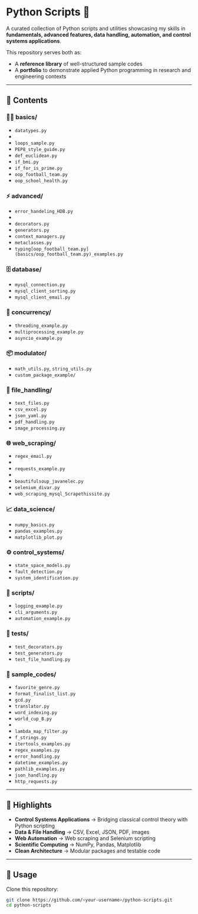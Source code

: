 # Python Scripts 🐍

A curated collection of Python scripts and utilities showcasing my skills in **fundamentals, advanced features, data handling, automation, and control systems applications**.  

This repository serves both as:
- A **reference library** of well-structured sample codes  
- A **portfolio** to demonstrate applied Python programming in research and engineering contexts  

---

## 📂 Contents

### 🧑‍💻 basics/
- `datatypes.py`
- 
- `loops_sample.py`
- `PEP8_style_guide.py` 
- `def_euclidean.py`
- `if_bmi.py`
- `if_for_is_prime.py`
- `oop_football_team.py`
- `oop_school_health.py`

### ⚡ advanced/
- `error_handeling_HDB.py`
- 
- `decorators.py` 
- `generators.py` 
- `context_managers.py` 
- `metaclasses.py` 
- `typing[oop_football_team.py](basics/oop_football_team.py)_examples.py`

### 🗄️ database/
- `mysql_connection.py`  
- `mysql_client_sorting.py` 
- `mysql_client_email.py`  
 

### 🔀 concurrency/
- `threading_example.py`
- `multiprocessing_example.py`
- `asyncio_example.py`

### 📦 modulator/
- `math_utils.py`, `string_utils.py`
- `custom_package_example/`  

### 📁 file_handling/
- `text_files.py`
- `csv_excel.py`
- `json_yaml.py`
- `pdf_handling.py`
- `image_processing.py`

### 🌐 web_scraping/
- `regex_email.py`
- 
- `requests_example.py`
- 
- `beautifulsoup_javanelec.py`
- `selenium_divar.py`
- `web_scraping_mysql_Scrapethissite.py`

### 📈 data_science/
- `numpy_basics.py`
- `pandas_examples.py`
- `matplotlib_plot.py`

### ⚙️ control_systems/
- `state_space_models.py`
- `fault_detection.py`
- `system_identification.py`

### 📝 scripts/
- `logging_example.py`
- `cli_arguments.py`
- `automation_example.py`

### 🧪 tests/
- `test_decorators.py`
- `test_generators.py`
- `test_file_handling.py`

### 🧩 sample_codes/
- `favorite_genre.py`  
- `format_finalist_list.py`
- `gcd.py`
- `translator.py`
- `word_indexing.py`
- `world_cup_B.py`
- 
- `lambda_map_filter.py`  
- `f_strings.py`  
- `itertools_examples.py`  
- `regex_examples.py`  
- `error_handling.py`  
- `datetime_examples.py`  
- `pathlib_examples.py`  
- `json_handling.py`  
- `http_requests.py`  

---

## 🚀 Highlights
- **Control Systems Applications** → Bridging classical control theory with Python scripting  
- **Data & File Handling** → CSV, Excel, JSON, PDF, images  
- **Web Automation** → Web scraping and Selenium scripting  
- **Scientific Computing** → NumPy, Pandas, Matplotlib  
- **Clean Architecture** → Modular packages and testable code  

---

## 📌 Usage
Clone this repository:
```bash
git clone https://github.com/<your-username>/python-scripts.git
cd python-scripts
